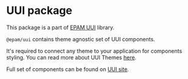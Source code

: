 # UUI package

This package is a part of [EPAM UUI](https://github.com/epam/UUI) library.

`@epam/uui` contains theme agnostic set of UUI components. 

It's required to connect any theme to your application for components styling. 
You can read more about UUI Themes [here](https://uui.epam.com/documents?id=overview-themes&mode=doc&isSkin=null&category=themes).

Full set of components can be found on [UUI site](https://uui.epam.com/documents?category=components&id=accordion&mode=doc).